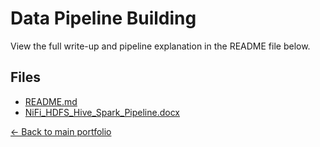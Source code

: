 # Data Pipeline Building

View the full write-up and pipeline explanation in the README file below.

## Files

- [README.md](./README.md)
- [NiFi_HDFS_Hive_Spark_Pipeline.docx](./NiFi_HDFS_Hive_Spark_Pipeline.docx)

[← Back to main portfolio](../index.md)

